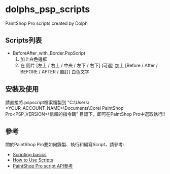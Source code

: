 # dolphs_psp_scripts
PaintShop Pro scripts created by Dolph

## Scripts列表
* BeforeAfter_with_Border.PspScript
  1. 加上白色邊框
  2. 在 圖片 [左上 / 右上 / 中央 / 左下 / 右下] (可選) 加上 [Before / After / BEFORE / AFTER / 自訂] 白色文字
  
  

## 安裝及使用
請直接將.pspscript檔案複製到 "C:\Users\\<YOUR_ACCOUNT_NAME>\Documents\Corel PaintShop Pro\<PSP_VERSION>\信賴的指令碼" 目錄下，即可在PaintShop Pro中選取執行!!


## 參考
關於PaintShop Pro要如何錄製、執行和編寫Script，請參考:  
* [Scripting basics](http://help.corel.com/paintshop-pro/how-to/en/official-help/index.html#page/Corel_PaintShop_Pro%2Fscripting_basics.html%23)
* [How to Use Scripts](https://learn.corel.com/tutorials/how-to-use-scripts/)
* [PaintShop Pro script API參考](http://help.corel.com/paintshop-pro/v22/en/api/index.html)